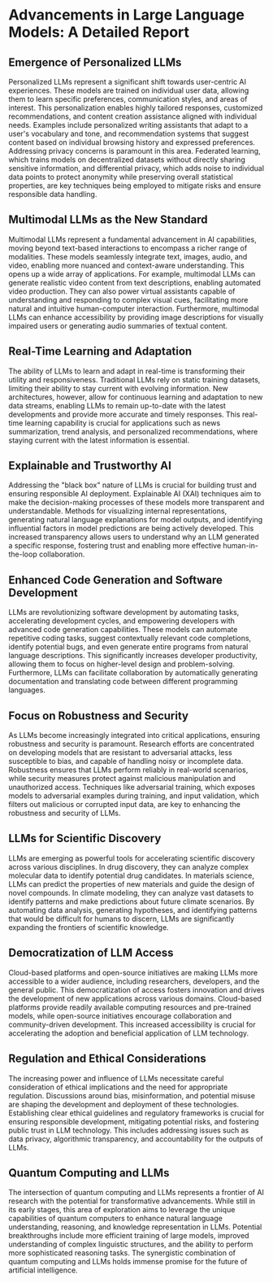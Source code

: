 # Advancements in Large Language Models: A Detailed Report

## Emergence of Personalized LLMs

Personalized LLMs represent a significant shift towards user-centric AI experiences. These models are trained on individual user data, allowing them to learn specific preferences, communication styles, and areas of interest. This personalization enables highly tailored responses, customized recommendations, and content creation assistance aligned with individual needs.  Examples include personalized writing assistants that adapt to a user's vocabulary and tone, and recommendation systems that suggest content based on individual browsing history and expressed preferences.  Addressing privacy concerns is paramount in this area.  Federated learning, which trains models on decentralized datasets without directly sharing sensitive information, and differential privacy, which adds noise to individual data points to protect anonymity while preserving overall statistical properties, are key techniques being employed to mitigate risks and ensure responsible data handling.

## Multimodal LLMs as the New Standard

Multimodal LLMs represent a fundamental advancement in AI capabilities, moving beyond text-based interactions to encompass a richer range of modalities.  These models seamlessly integrate text, images, audio, and video, enabling more nuanced and context-aware understanding.  This opens up a wide array of applications. For example, multimodal LLMs can generate realistic video content from text descriptions, enabling automated video production. They can also power virtual assistants capable of understanding and responding to complex visual cues, facilitating more natural and intuitive human-computer interaction. Furthermore, multimodal LLMs can enhance accessibility by providing image descriptions for visually impaired users or generating audio summaries of textual content.

## Real-Time Learning and Adaptation

The ability of LLMs to learn and adapt in real-time is transforming their utility and responsiveness.  Traditional LLMs rely on static training datasets, limiting their ability to stay current with evolving information. New architectures, however, allow for continuous learning and adaptation to new data streams, enabling LLMs to remain up-to-date with the latest developments and provide more accurate and timely responses.  This real-time learning capability is crucial for applications such as news summarization, trend analysis, and personalized recommendations, where staying current with the latest information is essential.

## Explainable and Trustworthy AI

Addressing the "black box" nature of LLMs is crucial for building trust and ensuring responsible AI deployment.  Explainable AI (XAI) techniques aim to make the decision-making processes of these models more transparent and understandable.  Methods for visualizing internal representations, generating natural language explanations for model outputs, and identifying influential factors in model predictions are being actively developed. This increased transparency allows users to understand why an LLM generated a specific response, fostering trust and enabling more effective human-in-the-loop collaboration.

## Enhanced Code Generation and Software Development

LLMs are revolutionizing software development by automating tasks, accelerating development cycles, and empowering developers with advanced code generation capabilities. These models can automate repetitive coding tasks, suggest contextually relevant code completions, identify potential bugs, and even generate entire programs from natural language descriptions. This significantly increases developer productivity, allowing them to focus on higher-level design and problem-solving. Furthermore, LLMs can facilitate collaboration by automatically generating documentation and translating code between different programming languages.

## Focus on Robustness and Security

As LLMs become increasingly integrated into critical applications, ensuring robustness and security is paramount.  Research efforts are concentrated on developing models that are resistant to adversarial attacks, less susceptible to bias, and capable of handling noisy or incomplete data. Robustness ensures that LLMs perform reliably in real-world scenarios, while security measures protect against malicious manipulation and unauthorized access.  Techniques like adversarial training, which exposes models to adversarial examples during training, and input validation, which filters out malicious or corrupted input data, are key to enhancing the robustness and security of LLMs.

## LLMs for Scientific Discovery

LLMs are emerging as powerful tools for accelerating scientific discovery across various disciplines.  In drug discovery, they can analyze complex molecular data to identify potential drug candidates.  In materials science, LLMs can predict the properties of new materials and guide the design of novel compounds.  In climate modeling, they can analyze vast datasets to identify patterns and make predictions about future climate scenarios.  By automating data analysis, generating hypotheses, and identifying patterns that would be difficult for humans to discern, LLMs are significantly expanding the frontiers of scientific knowledge.

## Democratization of LLM Access

Cloud-based platforms and open-source initiatives are making LLMs more accessible to a wider audience, including researchers, developers, and the general public.  This democratization of access fosters innovation and drives the development of new applications across various domains. Cloud-based platforms provide readily available computing resources and pre-trained models, while open-source initiatives encourage collaboration and community-driven development. This increased accessibility is crucial for accelerating the adoption and beneficial application of LLM technology.

## Regulation and Ethical Considerations

The increasing power and influence of LLMs necessitate careful consideration of ethical implications and the need for appropriate regulation.  Discussions around bias, misinformation, and potential misuse are shaping the development and deployment of these technologies.  Establishing clear ethical guidelines and regulatory frameworks is crucial for ensuring responsible development, mitigating potential risks, and fostering public trust in LLM technology.  This includes addressing issues such as data privacy, algorithmic transparency, and accountability for the outputs of LLMs.

## Quantum Computing and LLMs

The intersection of quantum computing and LLMs represents a frontier of AI research with the potential for transformative advancements.  While still in its early stages, this area of exploration aims to leverage the unique capabilities of quantum computers to enhance natural language understanding, reasoning, and knowledge representation in LLMs.  Potential breakthroughs include more efficient training of large models, improved understanding of complex linguistic structures, and the ability to perform more sophisticated reasoning tasks. The synergistic combination of quantum computing and LLMs holds immense promise for the future of artificial intelligence.